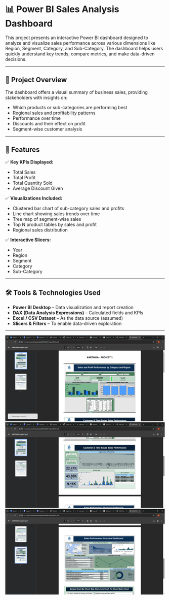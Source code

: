 # 📊 Power BI Sales Analysis Dashboard

This project presents an interactive Power BI dashboard designed to analyze and visualize sales performance across various dimensions like Region, Segment, Category, and Sub-Category. The dashboard helps users quickly understand key trends, compare metrics, and make data-driven decisions.


---

## 🚀 Project Overview

The dashboard offers a visual summary of business sales, providing stakeholders with insights on:

- Which products or sub-categories are performing best
- Regional sales and profitability patterns
- Performance over time
- Discounts and their effect on profit
- Segment-wise customer analysis

---

## 📌 Features

✅ **Key KPIs Displayed:**
- Total Sales
- Total Profit
- Total Quantity Sold
- Average Discount Given

✅ **Visualizations Included:**
- Clustered bar chart of sub-category sales and profits
- Line chart showing sales trends over time
- Tree map of segment-wise sales
- Top N product tables by sales and profit
- Regional sales distribution

✅ **Interactive Slicers:**
- Year
- Region
- Segment
- Category
- Sub-Category

---

## 🛠 Tools & Technologies Used

- **Power BI Desktop** – Data visualization and report creation
- **DAX (Data Analysis Expressions)** – Calculated fields and KPIs
- **Excel / CSV Dataset** – As the data source (assumed)
- **Slicers & Filters** – To enable data-driven exploration

---
![alt text](image.png)
![alt text](image-1.png)
![alt text](image-2.png)
